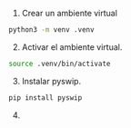 1. Crear un ambiente virtual

```bash
python3 -m venv .venv
```

2. Activar el ambiente virtual.

```bash
source .venv/bin/activate
```

3. Instalar pyswip.

```bash
pip install pyswip
```

4. 